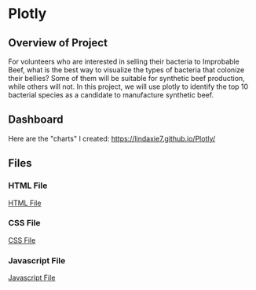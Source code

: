 # Plotly
## Overview of Project
For volunteers who are interested in selling their bacteria to Improbable Beef, what is the best way to visualize the types of bacteria that colonize their bellies?
Some of them will be suitable for synthetic beef production, while others will not. In this project, we will use plotly to identify the top 10 bacterial species as a candidate to manufacture synthetic beef. 

## Dashboard
Here are the "charts" I created: https://lindaxie7.github.io/Plotly/



## Files

### HTML File

[HTML File](https://github.com/lindaxie7/Plotly/blob/main/index.html)

### CSS File
[CSS File](https://github.com/lindaxie7/Plotly/blob/main/style.css)

### Javascript File
[Javascript File](https://github.com/lindaxie7/Credit_Risk_Analysis/blob/main/credit_risk_resampling.ipynb)


